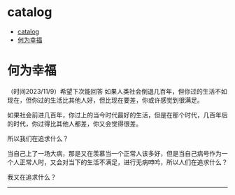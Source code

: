 # catalog
- [catalog](#catalog)
- [何为幸福](#何为幸福)


# 何为幸福
（时间2023/11/9）希望下次能回答
如果人类社会倒退几百年，但你过的生活不如现在，但你过的生活比其他人好，但比现在要差，你或许感觉到很满足。

如果社会前进几百年，你过上的当今时代最好的生活，但是在那个时代，几百年后的时代，你过得比其他人都差，你又会觉得很差。

所以我们在追求什么？

当自己上了一场大病，那是又在羡慕当一个正常人该多好，但是当自己病号作为一个人正常人时，又会对当下的生活不满足，进行无病呻吟，所以人们在追求什么？

我又在追求什么？


----